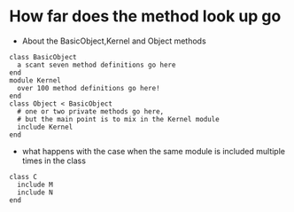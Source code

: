 # How far does the method look up go
  * About the BasicObject,Kernel and Object methods 
  ```
  class BasicObject
    a scant seven method definitions go here
  end
  module Kernel
    over 100 method definitions go here!
  end
  class Object < BasicObject
    # one or two private methods go here,
    # but the main point is to mix in the Kernel module 
    include Kernel
  end
  ```
  * what happens with the case when the same module is included multiple times in the class
  ```
  class C
    include M
    include N
  end
  
  ```
